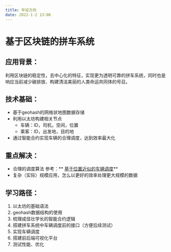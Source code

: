 ```yaml
---
title: 毕设方向
date: 2022-1-2 13:06
---
```

# 基于区块链的拼车系统
## 应用背景：
利用区块链的稳定性，去中心化的特征，实现更为透明可靠的拼车系统，同时也是响应当前减少碳排放、构建清洁美丽的人类命运共同体的号召。
## 技术基础：
- 基于geohash的网格状地图数据存储
- 利用以太坊构建相关节点
    - 车辆：ID，司机，空间，位置
    -  乘客：ID，出发地，目的地
- 通过智能合约实现车辆的合理调度，达到效率最大化

## 重点解决：
- 合理的调度算法
    参考：** [基于位置近似的车辆调度](https://drwxyh.github.io/2018/05/02/Paper-Note-03/)**
- 复杂（实际）规模应用，怎么以更好的效率处理更大规模的数据

## 学习路径：
1. 以太坊的基础语法
2. geohash数据结构的使用
3. 梳理成佳壮学长的智能合约逻辑
4. 搭建拼车系统中车辆调度前的接口（方便后续测试）
5. 实现车辆调度
6. 搭建前后端可视化平台
7. 测试性能、优化

